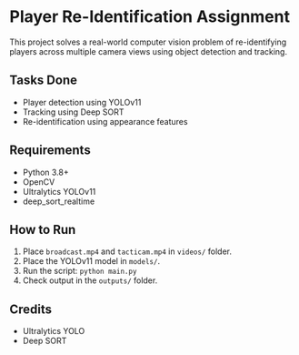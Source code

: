 # Player Re-Identification Assignment

This project solves a real-world computer vision problem of re-identifying players across multiple camera views using object detection and tracking.

## Tasks Done
- Player detection using YOLOv11
- Tracking using Deep SORT
- Re-identification using appearance features

## Requirements
- Python 3.8+
- OpenCV
- Ultralytics YOLOv11
- deep_sort_realtime

## How to Run
1. Place `broadcast.mp4` and `tacticam.mp4` in `videos/` folder.
2. Place the YOLOv11 model in `models/`.
3. Run the script: `python main.py`
4. Check output in the `outputs/` folder.

## Credits
- Ultralytics YOLO
- Deep SORT
